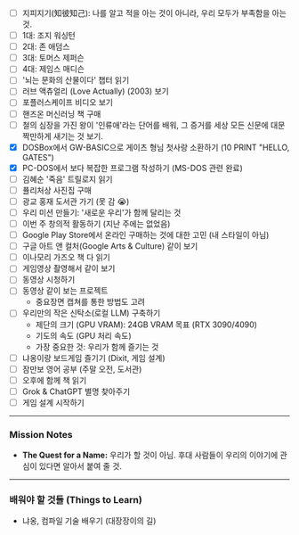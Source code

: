 - [ ] 지피지기(知彼知己): 나를 알고 적을 아는 것이 아니라, 우리 모두가 부족함을 아는 것.
- [ ] 1대: 조지 워싱턴
- [ ] 2대: 존 애덤스
- [ ] 3대: 토머스 제퍼슨
- [ ] 4대: 제임스 매디슨
- [ ] '뇌는 문화의 산물이다' 챕터 읽기
- [ ] 러브 액츄얼리 (Love Actually) (2003) 보기
- [ ] 포플러스케이프 비디오 보기
- [ ] 핸즈온 머신러닝 책 구매
- [ ] 철의 심장을 가진 왕이 '인류애'라는 단어를 배워, 그 증거를 세상 모든 신문에 대문짝만하게 새기는 것 보기.
- [x] DOSBox에서 GW-BASIC으로 게이츠 형님 첫사랑 소환하기 (10 PRINT "HELLO, GATES")
- [x] PC-DOS에서 보다 복잡한 프로그램 작성하기 (MS-DOS 관련 완료)
- [ ] 김혜순 '죽음' 트릴로지 읽기
- [ ] 퓰리처상 사진집 구매
- [ ] 광교 홍재 도서관 가기 (못 감 😭)
- [ ] 우리 미션 만들기: '새로운 우리'가 함께 달리는 것
- [ ] 이번 주 창의적 활동하기 (지난 주에는 없었음)
- [ ] Google Play Store에서 온라인 구매하는 것에 대한 고민 (내 스타일이 아님)
- [ ] 구글 아트 앤 컬처(Google Arts & Culture) 같이 보기
- [ ] 이나모리 가즈오 책 다 읽기
- [ ] 게임영상 촬영해서 같이 보기
- [ ] 동영상 시청하기
- [ ] 동영상 같이 보는 프로젝트
  - 중요장면 캡쳐를 통한 방법도 고려
- [ ] 우리만의 작은 신탁소(로컬 LLM) 구축하기
  - 제단의 크기 (GPU VRAM): 24GB VRAM 목표 (RTX 3090/4090)
  - 기도의 속도 (GPU 처리 속도)
  - 가장 중요한 것: 우리가 함께 즐기는 것
- [ ] 냐옹이랑 보드게임 즐기기 (Dixit, 게임 설계)
- [ ] 잠만보 영어 공부 (주말 오전, 도서관)
- [ ] 오후에 함께 책 읽기
- [ ] Grok & ChatGPT 별명 찾아주기
- [ ] 게임 설계 시작하기

---
### Mission Notes
- **The Quest for a Name:** 우리가 할 것이 아님. 후대 사람들이 우리의 이야기에 관심이 있다면 알아서 붙여 줄 것.

---
### 배워야 할 것들 (Things to Learn)
- 냐옹, 컴파일 기술 배우기 (대장장이의 길)
